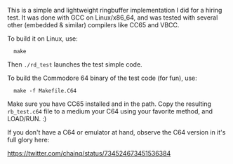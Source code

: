 This is a simple and lightweight ringbuffer implementation I did for a hiring test. It was done with GCC on Linux/x86_64, and was tested with several other (embedded & similar) compilers like CC65 and VBCC.

To build it on Linux, use:
```
  make
```
Then `./rd_test` launches the test simple code.

To build the Commodore 64 binary of the test code (for fun), use:
```
  make -f Makefile.C64
```
Make sure you have CC65 installed and in the path. Copy the resulting `rb_test.c64` file to a medium your C64 using your favorite method, and LOAD/RUN. :)

If you don't have a C64 or emulator at hand, observe the C64 version in it's full glory here: 

https://twitter.com/chainq/status/734524673451536384

